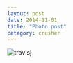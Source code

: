 ```yaml
---
layout: post
date: 2014-11-01
title: "Photo post"
category: crusher
---
```

![travisj](/images/6c24e5668fe8ba56df045aa3d55724e45aa5aaa1f6386b3a4ce086e10979fff7.jpg)
